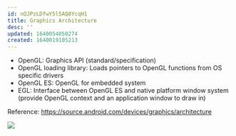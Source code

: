```yaml
---
id: nQJPzLDfwY5l5AQ8YcqH1
title: Graphics Architecture
desc: ''
updated: 1640054050274
created: 1640019105213
---
```


- OpenGL: Graphics API (standard/specification)
- OpenGL loading library: Loads pointers to OpenGL functions from OS specific drivers
- OpenGL ES: OpenGL for embedded system
- EGL: Interface between OpenGL ES and native platform window system (provide OpenGL context and an application window to draw in)

Reference: https://source.android.com/devices/graphics/architecture

![](/assets/images/2021-12-21-10-34-00.png)